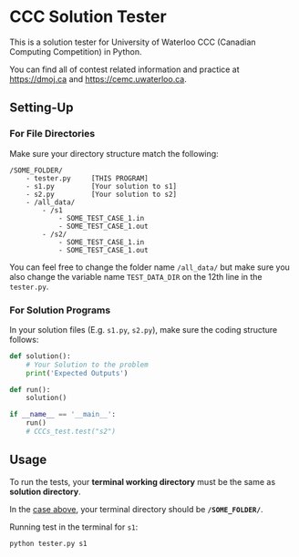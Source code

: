 # CCC Solution Tester

This is a solution tester for University of Waterloo CCC (Canadian Computing Competition) in Python.

You can find all of contest related information and practice at <https://dmoj.ca> and <https://cemc.uwaterloo.ca>.

## Setting-Up

### For File Directories

Make sure your directory structure match the following:

```text
/SOME_FOLDER/
    - tester.py     [THIS PROGRAM]
    - s1.py         [Your solution to s1]
    - s2.py         [Your solution to s2]
    - /all_data/
        - /s1
            - SOME_TEST_CASE_1.in
            - SOME_TEST_CASE_1.out
        - /s2/
            - SOME_TEST_CASE_1.in
            - SOME_TEST_CASE_1.out
```

You can feel free to change the folder name `/all_data/` but make sure you also change the variable name `TEST_DATA_DIR` on the 12th line in the `tester.py`.

### For Solution Programs

In your solution files (E.g. `s1.py`, `s2.py`), make sure the coding structure follows:

```python
def solution():
    # Your Solution to the problem
    print('Expected Outputs')

def run():
    solution()

if __name__ == '__main__':
    run()
    # CCCs_test.test("s2")
```

## Usage

To run the tests, your **terminal working directory** must be the same as **solution directory**.

In the [case above](#for-file-directories), your terminal directory should be **`/SOME_FOLDER/`**.

Running test in the terminal for `s1`:

```bash
python tester.py s1
```
